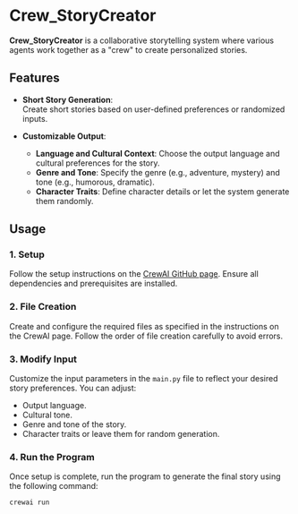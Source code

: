 # Crew_StoryCreator

**Crew_StoryCreator** is a collaborative storytelling system where various agents work together as a "crew" to create personalized stories.

## Features

- **Short Story Generation**:  
  Create short stories based on user-defined preferences or randomized inputs.

- **Customizable Output**:  
  - **Language and Cultural Context**: Choose the output language and cultural preferences for the story.  
  - **Genre and Tone**: Specify the genre (e.g., adventure, mystery) and tone (e.g., humorous, dramatic).  
  - **Character Traits**: Define character details or let the system generate them randomly.

## Usage

### 1. Setup
Follow the setup instructions on the [CrewAI GitHub page](https://github.com/crewAIInc/crewAI). Ensure all dependencies and prerequisites are installed.

### 2. File Creation
Create and configure the required files as specified in the instructions on the CrewAI page. Follow the order of file creation carefully to avoid errors.

### 3. Modify Input
Customize the input parameters in the `main.py` file to reflect your desired story preferences. You can adjust:
   - Output language.  
   - Cultural tone.  
   - Genre and tone of the story.  
   - Character traits or leave them for random generation.

### 4. Run the Program
Once setup is complete, run the program to generate the final story using the following command:

```bash
crewai run
```

